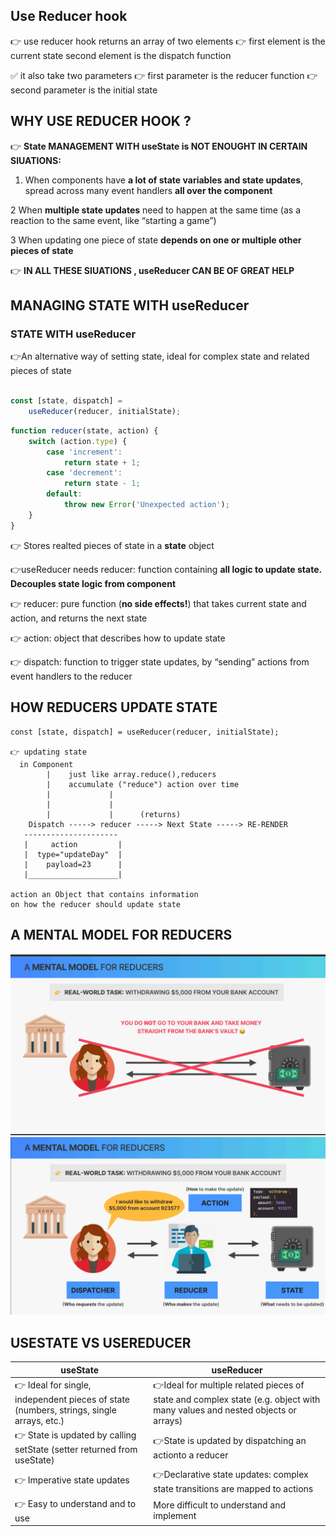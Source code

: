 ## Use Reducer hook 


👉 use reducer hook returns an array of two elements
👉 first element is the current state second element is the dispatch function

✅  it also take two parameters
👉 first parameter is the reducer function
👉 second parameter is the initial state


## WHY USE REDUCER HOOK ? 

👉 **State MANAGEMENT WITH useState is NOT ENOUGHT IN CERTAIN SIUATIONS:**

1. When components have **a lot of state variables and state updates**, spread across many event handlers **all over the component** 

2 When **multiple state updates** need to happen at the same time (as a reaction to the same event, like “starting a game”)

3 When updating one piece of state **depends on one or multiple other pieces of state**

👉 **IN ALL THESE SIUATIONS , useReducer CAN BE OF GREAT HELP**

## MANAGING STATE WITH useReducer

### STATE WITH useReducer

👉An alternative way of setting state, ideal for complex state and related pieces of state 

```jsx

const [state, dispatch] = 
    useReducer(reducer, initialState);

```

```jsx
function reducer(state, action) {
    switch (action.type) {
        case 'increment':
            return state + 1;
        case 'decrement':
            return state - 1;
        default:
            throw new Error('Unexpected action');
    }
}

```

👉 Stores realted pieces of state in a **state** object 

👉useReducer needs reducer: function containing **all logic to update state. Decouples state logic from component**

👉 reducer: pure function (**no side effects!**) that takes 
current state and action, and returns the next state

👉 action: object that describes how to update state

👉 dispatch: function to trigger state updates, by “sending” actions from event handlers to the reducer


## HOW REDUCERS UPDATE STATE 


```
const [state, dispatch] = useReducer(reducer, initialState);

👉 updating state
  in Component 
        |    just like array.reduce(),reducers 
        |    accumulate ("reduce") action over time
        |             |
        |             |  
        |             |      (returns)
    Dispatch -----> reducer -----> Next State -----> RE-RENDER
   ---------------------   
   |     action         |
   |  type="updateDay"  |
   |    payload=23      |    
   |____________________|

action an Object that contains information
on how the reducer should update state 

```

## A MENTAL MODEL FOR REDUCERS 

![](./U1.png)
![](./U2.png)

## USESTATE **VS** USEREDUCER 

| useState | useReducer |
| --- | --- |
|👉 Ideal for single, independent pieces of state (numbers, strings, single arrays, etc.)|👉Ideal for multiple related pieces of state and complex state (e.g. object with many values and nested objects or arrays)||👉 Logic to update state is placed directly in event handlers or effects, spread all over one or multiple components|||👉Logic to update state lives in one central place, decoupled from components: the reducer|
|👉 State is updated by calling setState (setter returned from useState)|👉State is updated by dispatching an actionto a reducer|
|👉 Imperative state updates|👉Declarative state updates: complex state transitions are mapped to actions|
|👉 Easy to understand and to use|More difficult to understand and implement|